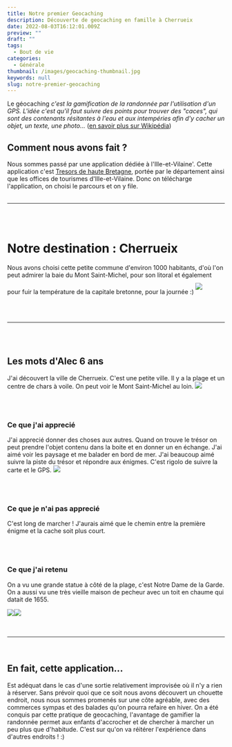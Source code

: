 ```yaml
---
title: Notre premier Geocaching
description: Découverte de geocaching en famille à Cherrueix
date: 2022-08-03T16:12:01.009Z
preview: ""
draft: ""
tags:
  - Bout de vie
categories:
  - Générale
thumbnail: /images/geocaching-thumbnail.jpg
keywords: null
slug: notre-premier-geocaching
---
```

Le géocaching *c'est la gamification de la randonnée par l'utilisation d'un GPS. L'idée c'est qu'il faut suivre des points pour trouver des "caces", qui sont des contenants résitantes à l'eau et aux intempéries afin d'y cacher un objet, un texte, une photo...* ([en savoir plus sur Wikipédia](https://fr.wikipedia.org/wiki/G%C3%A9ocaching))


## Comment nous avons fait ? 
Nous sommes passé par une application dédiée à l'Ille-et-Vilaine'. Cette application c'est [Tresors de haute Bretagne](https://www.tresorsdehautebretagne.fr/), portée par le département ainsi que les offices de tourismes d'Ille-et-Vilaine.
Donc on télécharge l'application, on choisi le parcours et on y file.
<br>
<br>

___

<br>
<br>

# Notre destination : Cherrueix
Nous avons choisi cette petite commune d'environ 1000 habitants, d'où l'on peut admirer la baie du Mont Saint-Michel, pour son litoral et également pour fuir la température de la capitale bretonne, pour la journée :)
<img style="max-width:75%; margin:10px auto;"  src="/images/cherrueix.png"> 

<br>
<br>

___
<br>
<br>

## Les mots d'Alec 6 ans
J'ai découvert la ville de Cherrueix. C'est une petite ville. Il y a la plage et un centre de chars à voile. On peut voir le Mont Saint-Michel au loin.
<img style="max-width:65%; margin:0 auto;"   src="/images/geocaching-1.jpg"> 

<br>
<br>

### Ce que j'ai apprecié
J'ai apprecié donner des choses aux autres. Quand on trouve le trésor on peut prendre l'objet contenu dans la boite et en donner un en échange.
J'ai aimé voir les paysage et me balader en bord de mer.
J'ai beaucoup aimé suivre la piste du trésor et répondre aux énigmes. C'est rigolo de suivre la carte et le GPS.
<img style="max-width:65%; margin:0 auto;"   src="/images/geocaching-4.jpg"> 

<br>
<br>

### Ce que je n'ai pas apprecié
C'est long de marcher ! J'aurais aimé que le chemin entre la première énigme et la cache soit plus court.

<br>
<br>

### Ce que j'ai retenu
On a vu une grande statue à côté de la plage, c'est Notre Dame de la Garde. 
On a aussi vu une très vieille maison de pecheur avec un toit en chaume qui datait de 1655.
<div style="display:flex;flex-direction:row;flex-wrap:wrap;">
<img style="max-width:calc(50% - 15px)" src="/images/geocaching-2.jpg">
<img style="max-width:calc(50% - 15px)"   src="/images/geocaching-3.jpg"> 

</div>

<br>
<br>

___

<br>

## En fait, cette application...
Est adéquat dans le cas d'une sortie relativement improvisée où il n'y a rien à réserver. Sans prévoir quoi que ce soit nous avons découvert un chouette endroit, nous nous sommes promenés sur une côte agréable, avec des commerces sympas et des balades qu'on pourra refaire en hiver. On a été conquis par cette pratique de geocaching, l'avantage de gamifier la randonnée permet aux enfants d'accrocher et de chercher à marcher un peu plus que d'habitude. C'est sur qu'on va réitérer l'expérience dans d'autres endroits ! :)